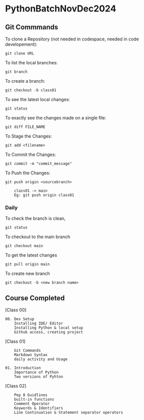 # PythonBatchNovDec2024



## Git Commmands

To clone a Repository (not needed in codespace, needed in code developement):

    git clone URL

To list the local branches:

    git branch

To create a branch:

    git checkout -b class01 

To see the latest local changes:

    git status

To exactly see the changes made on a single file:

    git diff FILE_NAME

To Stage the Changes:

    git add <filename>

To Commit the Changes:

    git commit -m "commit_message"

To Push the Changes:

    git push origin <sourcebranch>

        class01 -> main
        Eg: git push origin class01


### Daily 

To check the branch is clean,

    git status

To checkout to the main branch

    git checkout main

To get the latest changes

    git pull origin main

To create new branch

    git checkout -b <new branch name>

## Course Completed

[Class 00]

    00. Dev Setup
        Installing IDE/ Editor
        Installing Python & local setup
        Github access, creating project

[Class 01]

        Git Commands
        Markdown Syntax
        daily activity and Usage 

    01. Introduction 
        Importance of Python
        Two versions of Pyhton

[Class 02]

        Pep 8 Guidlines
        built-in functions
        Comment Operator
        Keywords & Identifiers
        Line Continuation & Statement separator operators
        
    